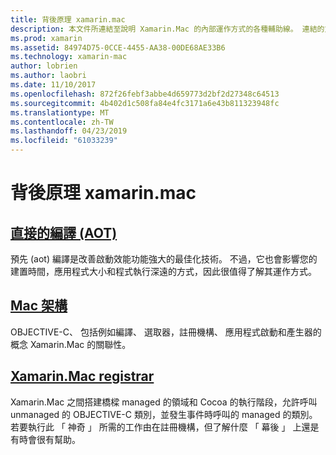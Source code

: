 ```yaml
---
title: 背後原理 xamarin.mac
description: 本文件所連結至說明 Xamarin.Mac 的內部運作方式的各種輔助線。 連結的文件討論預先編譯、 Xamarin.Mac 架構和 Xamarin.Mac 註冊機構。
ms.prod: xamarin
ms.assetid: 84974D75-0CCE-4455-AA38-00DE68AE33B6
ms.technology: xamarin-mac
author: lobrien
ms.author: laobri
ms.date: 11/10/2017
ms.openlocfilehash: 872f26febf3abbe4d659773d2bf2d27348c64513
ms.sourcegitcommit: 4b402d1c508fa84e4fc3171a6e43b811323948fc
ms.translationtype: MT
ms.contentlocale: zh-TW
ms.lasthandoff: 04/23/2019
ms.locfileid: "61033239"
---
```

# <a name="under-the-hood-in-xamarinmac"></a>背後原理 xamarin.mac

## <a name="ahead-of-time-compilation-aotaotmd"></a>[直接的編譯 (AOT)](aot.md)

預先 (aot) 編譯是改善啟動效能功能強大的最佳化技術。 不過，它也會影響您的建置時間，應用程式大小和程式執行深遠的方式，因此很值得了解其運作方式。

## <a name="mac-architecturearchitecturemd"></a>[Mac 架構](architecture.md)

OBJECTIVE-C、 包括例如編譯、 選取器，註冊機構、 應用程式啟動和產生器的概念 Xamarin.Mac 的關聯性。

## <a name="xamarinmac-registrarregistrarmd"></a>[Xamarin.Mac registrar](registrar.md)

Xamarin.Mac 之間搭建橋樑 managed 的領域和 Cocoa 的執行階段，允許呼叫 unmanaged 的 OBJECTIVE-C 類別，並發生事件時呼叫的 managed 的類別。 若要執行此 「 神奇 」 所需的工作由在註冊機構，但了解什麼 「 幕後 」 上還是有時會很有幫助。
